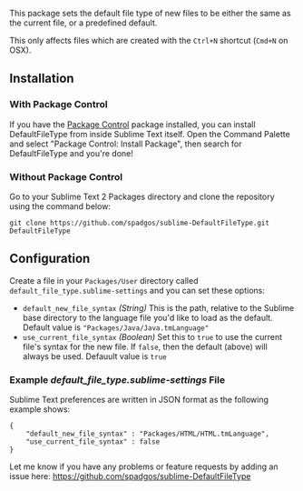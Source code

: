 This package sets the default file type of new files to be either the same as the current file, or a predefined default.

This only affects files which are created with the `Ctrl+N` shortcut (`Cmd+N` on OSX).

## Installation ##

### With Package Control ###

If you have the [Package Control][package_control] package installed, you can install DefaultFileType from inside Sublime Text itself. Open the Command Palette and select "Package Control: Install Package", then search for DefaultFileType and you're done!

### Without Package Control ###

Go to your Sublime Text 2 Packages directory and clone the repository using the command below:

    git clone https://github.com/spadgos/sublime-DefaultFileType.git DefaultFileType

## Configuration ##

Create a file in your `Packages/User` directory called `default_file_type.sublime-settings` and you can set these options:

- `default_new_file_syntax` *(String)* This is the path, relative to the Sublime base directory to the language file you'd like to load as the default. Default value is `"Packages/Java/Java.tmLanguage"`
- `use_current_file_syntax` *(Boolean)* Set this to `true` to use the current file's syntax for the new file. If `false`, then the default (above) will always be used. Defauult value is `true`

### Example _default_file_type.sublime-settings_ File ###
Sublime Text preferences are written in JSON format as the following example shows:

    {
        "default_new_file_syntax" : "Packages/HTML/HTML.tmLanguage",
        "use_current_file_syntax" : false
    }

Let me know if you have any problems or feature requests by adding an issue here: https://github.com/spadgos/sublime-DefaultFileType

[package_control]: http://wbond.net/sublime_packages/package_control
